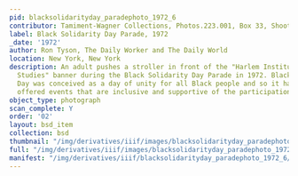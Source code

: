 ```yaml
---
pid: blacksolidarityday_paradephoto_1972_6
contributor: Tamiment-Wagner Collections, Photos.223.001, Box 33, Shoot 720258
label: Black Solidarity Day Parade, 1972
_date: '1972'
author: Ron Tyson, The Daily Worker and The Daily World
location: New York, New York
description: An adult pushes a stroller in front of the "Harlem Institute for Marxist
  Studies" banner during the Black Solidarity Day Parade in 1972. Black Solidarity
  Day was conceived as a day of unity for all Black people and so it has historically
  offered events that are inclusive and supportive of the participation of families.
object_type: photograph
scan_complete: Y
order: '02'
layout: bsd_item
collection: bsd
thumbnail: "/img/derivatives/iiif/images/blacksolidarityday_paradephoto_1972_6/full/250,/0/default.jpg"
full: "/img/derivatives/iiif/images/blacksolidarityday_paradephoto_1972_6/full/1140,/0/default.jpg"
manifest: "/img/derivatives/iiif/blacksolidarityday_paradephoto_1972_6/manifest.json"
---
```


